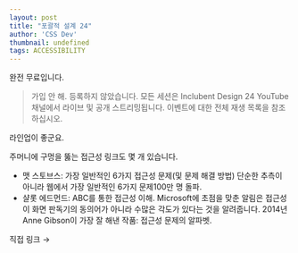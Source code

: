 ```yaml
---
layout: post
title: "포괄적 설계 24"
author: 'CSS Dev'
thumbnail: undefined
tags: ACCESSIBILITY
---
```



완전 무료입니다.

> 가입 안 해. 등록하지 않았습니다. 모든 세션은 Inclubent Design 24 YouTube 채널에서 라이브 및 공개 스트리밍됩니다. 이벤트에 대한 전체 재생 목록을 참조하십시오.

라인업이 좋군요.

주머니에 구멍을 뚫는 접근성 링크도 몇 개 있습니다.

- 맷 스토브스: 가장 일반적인 6가지 접근성 문제(및 문제 해결 방법) 단순한 추측이 아니라 웹에서 가장 일반적인 6가지 문제100만 명 돌파.
- 샬롯 에드먼드: ABC를 통한 접근성 이해. Microsoft에 초점을 맞춘 알림은 접근성이 화면 판독기의 동의어가 아니라 수많은 각도가 있다는 것을 알려줍니다. 2014년 Anne Gibson이 가장 잘 해낸 작품: 접근성 문제의 알파벳.

직접 링크 →